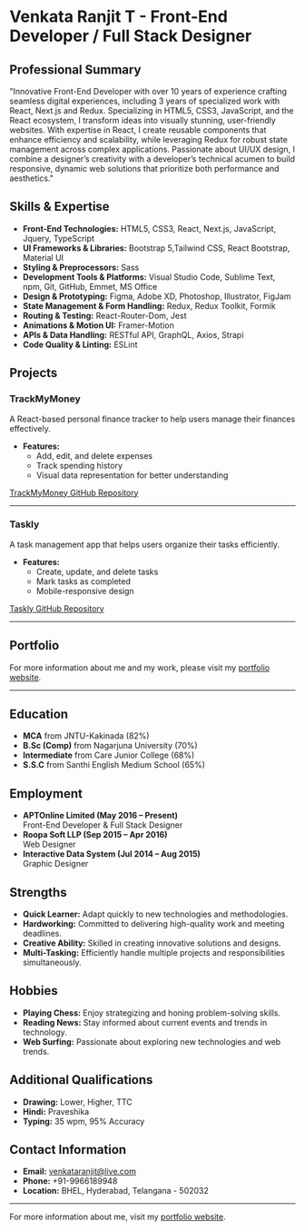 # Venkata Ranjit T - Front-End Developer / Full Stack Designer

## Professional Summary
"Innovative Front-End Developer with over 10 years of experience crafting seamless digital experiences, including 3 years of specialized work with React, Next.js and Redux. Specializing in HTML5, CSS3, JavaScript, and the React ecosystem, I transform ideas into visually stunning, user-friendly websites. With expertise in React, I create reusable components that enhance efficiency and scalability, while leveraging Redux for robust state management across complex applications. Passionate about UI/UX design, I combine a designer’s creativity with a developer’s technical acumen to build responsive, dynamic web solutions that prioritize both performance and aesthetics."

## Skills & Expertise
- **Front-End Technologies:** HTML5, CSS3, React, Next.js, JavaScript, Jquery, TypeScript
- **UI Frameworks & Libraries:** Bootstrap 5,Tailwind CSS, React Bootstrap,  Material UI
- **Styling & Preprocessors:** Sass
- **Development Tools & Platforms:** Visual Studio Code, Sublime Text, npm, Git, GitHub, Emmet, MS Office
- **Design & Prototyping:** Figma, Adobe XD, Photoshop, Illustrator, FigJam
- **State Management & Form Handling:** Redux, Redux Toolkit, Formik
- **Routing & Testing:** React-Router-Dom, Jest
- **Animations & Motion UI:** Framer-Motion
- **APIs & Data Handling:** RESTful API, GraphQL, Axios, Strapi
- **Code Quality & Linting:** ESLint

## Projects

### TrackMyMoney
A React-based personal finance tracker to help users manage their finances effectively.
- **Features:**
  - Add, edit, and delete expenses
  - Track spending history
  - Visual data representation for better understanding

[TrackMyMoney GitHub Repository](https://github.com/venkataranjit/TrackMyMoney)

---

### Taskly
A task management app that helps users organize their tasks efficiently.
- **Features:**
  - Create, update, and delete tasks
  - Mark tasks as completed
  - Mobile-responsive design

[Taskly GitHub Repository](https://github.com/venkataranjit/Taskly)

---

## Portfolio

For more information about me and my work, please visit my [portfolio website](https://venkataranjit.netlify.app).

---

## Education
- **MCA** from JNTU-Kakinada (82%)  
- **B.Sc (Comp)** from Nagarjuna University (70%)  
- **Intermediate** from Care Junior College (68%)  
- **S.S.C** from Santhi English Medium School (65%)

## Employment
- **APTOnline Limited (May 2016 – Present)**  
  Front-End Developer & Full Stack Designer
- **Roopa Soft LLP (Sep 2015 – Apr 2016)**  
  Web Designer
- **Interactive Data System (Jul 2014 – Aug 2015)**  
  Graphic Designer

## Strengths
- **Quick Learner:** Adapt quickly to new technologies and methodologies.
- **Hardworking:** Committed to delivering high-quality work and meeting deadlines.
- **Creative Ability:** Skilled in creating innovative solutions and designs.
- **Multi-Tasking:** Efficiently handle multiple projects and responsibilities simultaneously.

## Hobbies
- **Playing Chess:** Enjoy strategizing and honing problem-solving skills.
- **Reading News:** Stay informed about current events and trends in technology.
- **Web Surfing:** Passionate about exploring new technologies and web trends.

## Additional Qualifications
- **Drawing:** Lower, Higher, TTC
- **Hindi:** Praveshika
- **Typing:** 35 wpm, 95% Accuracy

## Contact Information
- **Email:** venkataranjit@live.com
- **Phone:** +91-9966189948
- **Location:** BHEL, Hyderabad, Telangana - 502032

---

For more information about me, visit my [portfolio website](https://venkataranjit.netlify.app).
